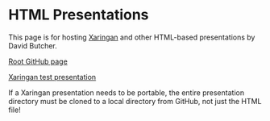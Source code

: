 HTML Presentations
================

This page is for hosting [Xaringan](https://github.com/yihui/xaringan)
and other HTML-based presentations by David Butcher.

[Root GitHub page](https://davidsbutcher.github.io/html_presentations/)

[Xaringan test
presentation](https://davidsbutcher.github.io/html_presentations/test)

If a Xaringan presentation needs to be portable, the entire presentation
directory must be cloned to a local directory from GitHub, not just the
HTML file\!
